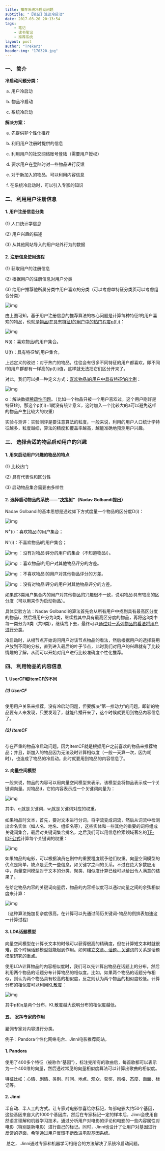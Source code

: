 ```yaml
---
title: 推荐系统冷启动问题
subtitle: "【笔记】浅谈冷启动"
date: 2017-03-20 20:13:54
tags: 
	- 笔记
	- 读书笔记
	- 推荐系统
layout: post
author: "Trekerz"
header-img: "170320.jpg"
---
```




### **一、  简介**

**冷启动问题分类：**

​	a.    用户冷启动

​	b.    物品冷启动

​	c.    系统冷启动

**解决方案：**

​	a.    先提供非个性化推荐

​	b.    利用用户注册时提供的信息

​	c.    利用用户的社交网络账号登陆（需要用户授权）

​	d.    要求用户在登陆时对一些物品进行反馈

​	e.    对于新加入的物品，可以利用内容信息

​	f.     在系统冷启动时，可以引入专家的知识

### **二、  利用用户注册信息**

#### **1.    用户注册信息分类**

(1)  人口统计学信息

(2)  用户兴趣的描述

(3)  从其他网站导入的用户站外行为的数据

#### **2.    注册信息使用流程**

(1)  获取用户的注册信息

(2)  根据用户的注册信息对用户分类

(3)  给用户推荐他所属分类中用户喜欢的分类（可以考虑单特征分类页可以考虑组合分类）

![img](1.png)

由上图可知，基于用户注册信息的推荐算法的核心问题是计算每种特征f的用户喜欢的物品，也就是<u>物品i在具有特征f的用户中的热门程度p(f,i)</u>：

![img](2.png)

N(i)：喜欢物品i的用户集合。

U(f)：具有特征f的用户集合。

 

上述定义的改进：对于热门的物品，往往会有很多不同特征的用户都喜欢，即不同f的用户群都有一样高的p(f,i)值，这样就无法把它们区分开来了。

对此，我们可以换一种定义方式：<u>喜欢物品i的用户中具有特征f的比例</u>：

![img](3.png)

α：解决数据<u>稀疏性问题</u>。（比如一个物品只被一个用户喜欢过，这个用户刚好是特征f的，那这个p(f,i)=1就没有统计意义，这时加入一个比较大的a可以避免这样的物品产生比较大的权重）

 

实验与测评：实验测评是要注意算法的粒度，一般来说，利用的用户人口统计学特征越多，粒度越细，算法的精度和覆盖率越高，越能准确地预测用户兴趣。

### **三、  选择合适的物品启动用户的兴趣**

#### **1.    用来启动用户兴趣的物品的特点**

(1)  比较热门

(2)  具有代表性和区分性

(3)  启动物品集合需要由多样性

#### **2.    选择启动物品的系统——“<u>决策树</u>”（Nadav Golbandi提出）**

Nadav Golbandi的基本思想是通过如下方式度量一个物品的区分度D(i)：

![img](4.png)

N<sup>+</sup>(i)：喜欢物品i的用户集合；

N<sup>-</sup>(i)：不喜欢物品i的用户集合；

![img](5.png) ：没有对物品i评分的用户的集合（不知道物品i）。

![img](6.png) ：喜欢物品i的用户对其他物品评分的方差。

![img](7.png) ：不喜欢物品i的用户对其他物品评分的方差。

![img](8.png) ：没有对物品i评分的用户对其他物品评分的方差。

 

​        如果这3类用户集合内的用户对其他物品的兴趣很不一致，说明物品i具有较高的区分度（可以用来作为启动物品）。

 

具体实验方法：Nadav Golbandi的算法首先会从所有用户中找到具有最高区分度的物品i，然后将用户分为3类，继续找其中具有最高区分度的物品，再将这3类中每一类分为3类（共9类），继续找下去，最终可以<u>通过对一系列物品的看法将用户进行分类</u>。

​        冷启动时，从根节点开始询问用户对该节点物品的看法，然后根据用户的选择将用户放到不同的分枝，直到进入最后的叶子节点，此时我们对用户的兴趣就有了比较情趣的了解，从而可以开始对用户进行比较准确度个性化推荐。

### **四、  利用物品的内容信息**

#### **1.    UserCF和ItemCF的不同**

###### **(1)  UserCF**

​         使用用户关系来推荐，没有冷启动问题，但要解决“第一推动力”的问题，即新的物品要有人来发现，只要发现了，就能传播开来了，这个时候就要用到物品内容信息了。

###### **(2)  ItemCF**

​         存在严重的物品冷启动问题，因为ItemCF就是根据用户之前喜欢的物品来推荐物品；并且，新加入的物品因为无法及时计算相似度（一般一天算一次，因为耗时），也造成了物品的冷启动。此时就要用到物品的内容信息了。

#### **2.    向量空间模型**

​        一般来说，物品的内容可以用向量空间模型来表示，该模型会将物品表示成一个关键词向量。对物品d，它的内容表示成一个关键词向量为：

![img](9.png)

其中，e<sub>i</sub>就是关键词，w<sub>i</sub>就是关键词对应的权重。

 

​        如果物品时文本，首先，要对文本进行分词，将字流变成词流，然后从词流中检测出命名实体（如人名、地名、组织名等），这些实体和一些其他的重要的词将组成关键词集合，最后对关键词集合排名，之后我们可以用信息检索领域著名的<u>TF-IDF公式</u>计算每个关键词的权重：

![img](10.png)

​        如果物品的电影，可以根据演员在剧中的重要程度赋予他们权重。向量空间模型的优点是简单，缺点是丢失一些信息，如关键字之间的关系。不过在绝大多数应用中，向量空间模型对于文本的分类、聚类、相似度计算已经可以给出令人满意的结果了。

 

​        在给定物品内容的关键词向量后，物品的内容相似度可以通过向量之间的余弦相似度来计算：

![img](11.png)

（这种算法施加复杂度很高，在计算可以先通过简历关键词-物品的倒排表加速这一计算过程）

#### **3.    LDA话题模型**

​        向量空间模型在计算长文本的时候可以获得很高的精确度，但在计算短文本时就很难，这个时候话题模型就能起到作用。如何建立<u>文章、话题、关键词</u>的关系是话题模型研究的重点。

​        使用LDA计算物品的内容相似度时，我们可以先计算出物品在话题上的分布，然后利用两个物品的话题分布计算物品的相似度。比如，如果两个物品的话题分布相似，则认为两个物品具有较高的相似度，反之则认为两个物品的相似度较低。计算分布的相似度可以利用<u>KL散度</u>：

![img](12.png)

其中p和q是两个分布，KL散度越大说明分布的相似度越低。

#### **五、  发挥专家的作用**

雇佣专家对内容进行分类。

例子：Pandora个性化网络电台、Jinni电影推荐网站。

#### **1.    Pandora**

​        使用了400多个特征（被称作“基因”），标注完所有的歌曲后，每首歌都可以表示为一个400维的向量，然后通过常见的向量相似度算法可以计算出歌曲的相似度。

​        特征比如：心情、剧情、类别、时间、地点、观众、获奖、风格、态度、画面、标记等。

#### **2.    Jinni**

​        半自动、半人工的方式。让专家对电影惊喜给你标记，每部电影大约50个基因，这些基因来自大约1000个基因库。然后在专家标记一定的样本后，Jinni会使用自然语言理解和机器学习技术，通过分析用户对电影的评论和电影的一些内容属性对电影（特别是新电影）进行自己的标记。同时，Jinni也设计了让用户对基因进行反馈的界面，希望通过用户反馈不断改进电影基因系统。

​        总之， Jinni通过专家和机器学习相结合的方法解决了系统冷启动问题。

<br/>